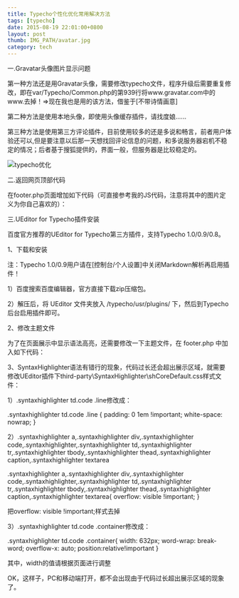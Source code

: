 ```yaml
---
title: Typecho个性化优化常用解决方法
tags: [typecho]
date: 2015-08-19 22:01:00+0800
layout: post
thumb: IMG_PATH/avatar.jpg
category: tech
---
```


一.Gravatar头像图片显示问题

第一种方法还是用Gravatar头像，需要修改typecho文件，程序升级后需要重复修改，即在var/Typecho/Common.php的第939行将www.gravatar.com中的www.去掉！=>现在我也是用的该方法，借鉴于[不带诗情画意]

第二种方法是使用本地头像，即使用头像缓存插件，请找度娘......

第三种方法是使用第三方评论插件，目前使用较多的还是多说和畅言，前者用户体验还可以,但是要注意以后那一天想找回评论信息的问题，和多说服务器宕机不稳定的情况；后者基于搜狐提供的，界面一般，但服务器是比较稳定的。

![typecho优化](https://ww2.sinaimg.cn/mw600/005PvELHgw1f4dhxw56vej30dy07fmy0.jpg)

二.返回网页顶部代码

在footer.php页面增加如下代码（可直接参考我的JS代码，注意将其中的图片定义为你自己喜欢的）：
  
<!-- Start of Go-Top Code -->
<script type="text/javascript" src="https://qiniu.dreaminlake.com/jquery-1.11.1.min.js"></script>
<script type="text/javascript" src="https://qiniu.dreaminlake.com/go-top.js"></script>
<!-- End of Go-Top Code -->
  

三.UEditor for Typecho插件安装

百度官方推荐的UEditor for Typecho第三方插件，支持Typecho 1.0/0.9/0.8。

1、下载和安装

注：Typecho 1.0/0.9用户请在[控制台/个人设置]中关闭Markdown解析再启用插件！

1）百度搜索百度编辑器，官方直接下载zip压缩包。

2）解压后，将 UEditor 文件夹放入 /typecho/usr/plugins/ 下，然后到Typecho后台启用插件即可。

2、修改主题文件

为了在页面展示中显示语法高亮，还需要修改一下主题文件，在 footer.php 中加入如下代码：
  
<!--加入高亮的js和css文件，如果你的编辑器和展示也是一个页面那么高亮的js可以不加载-->
<script type="text/javascript" src="<?php $this->options->siteUrl(); ?>usr/plugins/UEditor/ueditor/third-party/SyntaxHighlighter/shCore.js"></script>

<link rel="stylesheet" type="text/css" href="<?php $this->options->siteUrl(); ?>usr/plugins/UEditor/ueditor/third-party/SyntaxHighlighter/shCoreDefault.css"/>

<script type="text/javascript">
     //为了在编辑器之外能展示高亮代码
      SyntaxHighlighter.highlight();
   // UE.getEditor('myEditor');
</script>
  

3、SyntaxHighlighter语法有错行的现象，代码过长还会超出展示区域，就需要修改UEditor插件下third-party\SyntaxHighlighter\shCoreDefault.css样式文件：

1）.syntaxhighlighter td.code .line修改成：
  
.syntaxhighlighter td.code .line {
    padding: 0 1em !important;
    white-space: nowrap;
}
  
2）.syntaxhighlighter a,.syntaxhighlighter div,.syntaxhighlighter code,.syntaxhighlighter,.syntaxhighlighter td,.syntaxhighlighter tr,.syntaxhighlighter tbody,.syntaxhighlighter thead,.syntaxhighlighter caption,.syntaxhighlighter textarea
  
.syntaxhighlighter a,.syntaxhighlighter div,.syntaxhighlighter code,.syntaxhighlighter,.syntaxhighlighter td,.syntaxhighlighter tr,.syntaxhighlighter tbody,.syntaxhighlighter thead,.syntaxhighlighter caption,.syntaxhighlighter textarea{
    overflow: visible !important;
}
  
把overflow:&nbsp;visible&nbsp;!important;样式去掉

3）.syntaxhighlighter td.code .container修改成：
  
.syntaxhighlighter td.code .container{
    width: 632px;
    word-wrap: break-word;
    overflow-x: auto;
    position:relative!important
}
  
其中，width的值请根据页面进行调整

OK，这样子，PC和移动端打开，都不会出现由于代码过长超出展示区域的现象了。
